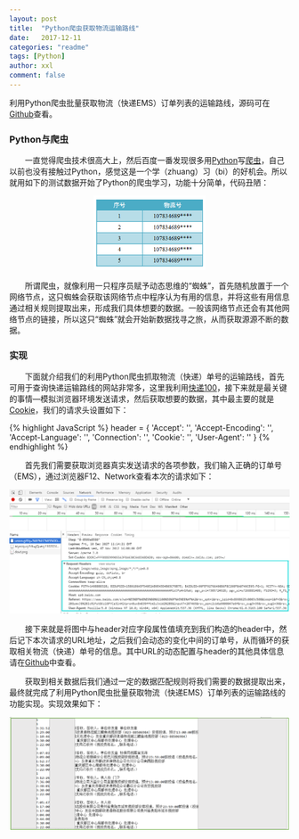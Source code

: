 ```yaml
---
layout: post
title:  "Python爬虫获取物流运输路线"
date:   2017-12-11
categories: "readme"
tags: [Python]
author: xxl
comment: false
---
```

利用Python爬虫批量获取物流（快递EMS）订单列表的运输路线，源码可在<a href="https://github.com/xxlllq/python_scrapy_express" target="_blank">Github</a>查看。  

### Python与爬虫
<p style="text-indent: 2em">一直觉得爬虫技术很高大上，然后百度一番发现很多用<a href="https://www.python.org/" target="_blank">Python</a>写<a href="https://baike.baidu.com/item/%E7%BD%91%E7%BB%9C%E7%88%AC%E8%99%AB/5162711?fr=aladdin" target="_blank">爬虫</a>，自己以前也没有接触过Python，感觉这是一个学（zhuang）习（bi）的好机会。所以就用如下的测试数据开始了Python的爬虫学习，功能十分简单，代码丑陋：</p> 
<div style="text-align:center"><img width="40%" height="auto" src="/assets/images/post/2017/2017-12-11-python_scrapy_express_delivery_query/express_data.png"/></div>
<p style="text-indent: 2em">所谓爬虫，就像利用一只程序员赋予动态思维的“蜘蛛”，首先随机放置于一个网络节点，这只蜘蛛会获取该网络节点中程序认为有用的信息，并将这些有用信息通过相关规则提取出来，形成我们具体想要的数据。一般该网络节点还会有其他网络节点的链接，所以这只“蜘蛛”就会开始新数据找寻之旅，从而获取源源不断的数据。</p>

### 实现
<p style="text-indent: 2em">下面就介绍我们的利用Python爬虫抓取物流（快递）单号的运输路线，首先可用于查询快递运输路线的网站非常多，这里我利用<a href="http://www.kuaidi100.com/">快递100</a>，接下来就是最关键的事情—模拟浏览器环境发送请求，然后获取想要的数据，其中最主要的就是<a href="https://baike.baidu.com/item/cookie/1119?fr=aladdin" target="_blank">Cookie</a>，我们的请求头设置如下：</p>
{% highlight JavaScript %}
header = {
    'Accept': '',
    'Accept-Encoding': '',
    'Accept-Language': '',
    'Connection': '',
    'Cookie': '',
    'User-Agent': ''
}
{% endhighlight %}
<p style="text-indent: 2em">
<p style="text-indent: 2em">首先我们需要获取浏览器真实发送请求的各项参数，我们输入正确的订单号（EMS），通过浏览器F12、Network查看本次的请求如下：</p>
<div style="text-align:center"><img src="/assets/images/post/2017/2017-12-11-python_scrapy_express_delivery_query/scrapy_browser.png"/></div>
<p style="text-indent: 2em">接下来就是将图中与header对应字段属性值填充到我们构造的header中，然后记下本次请求的URL地址，之后我们会动态的变化中间的订单号，从而循环的获取相关物流（快递）单号的信息。其中URL的动态配置与header的其他具体信息请在<a href="https://github.com/xxlllq/python_scrapy_express" target="_blank">Github</a>中查看。</p>
<p style="text-indent: 2em">获取到相关数据后我们通过一定的数据匹配规则将我们需要的数据提取出来，最终就完成了利用Python爬虫批量获取物流（快递EMS）订单列表的运输路线的功能实现。实现效果如下：</p>
<div style="text-align:center"><img src="/assets/images/post/2017/2017-12-11-python_scrapy_express_delivery_query/express_deal.png"/></div>